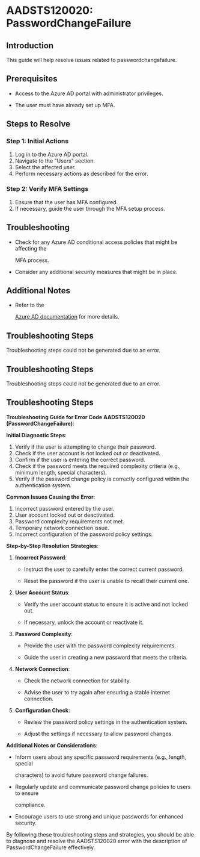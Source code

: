 
# AADSTS120020: PasswordChangeFailure


## Introduction

This guide will help resolve issues related to passwordchangefailure.


## Prerequisites


* Access to the Azure AD portal with administrator privileges.

* The user must have already set up MFA.


## Steps to Resolve


### Step 1: Initial Actions

1. Log in to the Azure AD portal.
2. Navigate to the "Users" section.
3. Select the affected user.
4. Perform necessary actions as described for the error.


### Step 2: Verify MFA Settings

1. Ensure that the user has MFA configured.
2. If necessary, guide the user through the MFA setup process.


## Troubleshooting


* Check for any Azure AD conditional access policies that might be affecting the

  MFA process.

* Consider any additional security measures that might be in place.


## Additional Notes


* Refer to the

  [Azure AD 
documentation](https://learn.microsoft.com/en-us/azure/active-directory/)
  for more details.


## Troubleshooting Steps

Troubleshooting steps could not be generated due to an error.


## Troubleshooting Steps

Troubleshooting steps could not be generated due to an error.


## Troubleshooting Steps

**Troubleshooting Guide for Error Code AADSTS120020 (PasswordChangeFailure)**:

**Initial Diagnostic Steps**:

1. Verify if the user is attempting to change their password.
2. Check if the user account is not locked out or deactivated.
3. Confirm if the user is entering the correct password.
4. Check if the password meets the required complexity criteria (e.g., minimum
   length, special characters).
5. Verify if the password change policy is correctly configured within the
   authentication system.

**Common Issues Causing the Error**:

1. Incorrect password entered by the user.
2. User account locked out or deactivated.
3. Password complexity requirements not met.
4. Temporary network connection issue.
5. Incorrect configuration of the password policy settings.

**Step-by-Step Resolution Strategies**:

1. **Incorrect Password**:

   * Instruct the user to carefully enter the correct current password.

   * Reset the password if the user is unable to recall their current one.

2. **User Account Status**:

   * Verify the user account status to ensure it is active and not locked out.

   * If necessary, unlock the account or reactivate it.

3. **Password Complexity**:

   * Provide the user with the password complexity requirements.

   * Guide the user in creating a new password that meets the criteria.

4. **Network Connection**:

   * Check the network connection for stability.

   * Advise the user to try again after ensuring a stable internet connection.

5. **Configuration Check**:
   * Review the password policy settings in the authentication system.

   * Adjust the settings if necessary to allow password changes.

**Additional Notes or Considerations**:


* Inform users about any specific password requirements (e.g., length, special

  characters) to avoid future password change failures.

* Regularly update and communicate password change policies to users to ensure

  compliance.

* Encourage users to use strong and unique passwords for enhanced security.

By following these troubleshooting steps and strategies, you should be able to
diagnose and resolve the AADSTS120020 error with the description of
PasswordChangeFailure effectively.